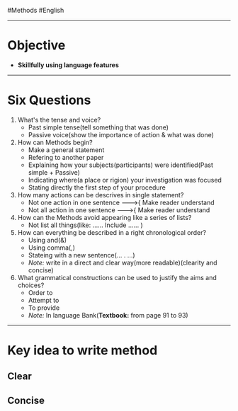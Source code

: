#Methods #English 

---
# Objective
- **Skillfully using language features**
---
# Six Questions 
1. What's the tense and voice? 
	- Past simple tense(tell something that was done)
	- Passive voice(show the importance of action & what was done)
2. How can Methods begin?
	- Make a general statement
	- Refering to another paper
	- Explaining how your subjects(participants) were identified(Past simple + Passive)
	- Indicating where(a place or rigion) your investigation was focused
	- Stating directly the first step of your procedure
3. How many actions can be descrives in single statement?
	- Not one action in one sentence --->{ Make reader understand
	- Not all action in one sentence --->{ Make reader understand
4. How can the Methods avoid appearing like a series of lists?
	- Not list all things(like: ......  Include ...... )
5. How can everything be described in a right chronological order?
	- Using and(&)
	- Using comma(,)
	- Stateing with a new sentence(... . ...)
	- *Note:* write in a direct and clear way(more readable)(clearity and concise)
6. What grammatical constructions can be used to justify the aims and choices?
	- Order to 
	- Attempt to 
	- To provide 
	- *Note:* In language Bank(**Textbook:** from page 91 to 93)
---
# Key idea to write method
## Clear
## Concise

